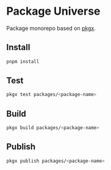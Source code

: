 # Package Universe

Package monorepo based on [pkgx](https://github.com/blastZ/pkgx).

## Install

```bash
pnpm install
```

## Test

```bash
pkgx test packages/<package-name>
```

## Build

```bash
pkgx build packages/<package-name>
```

## Publish

```bash
pkgx publish packages/<package-name>
```
